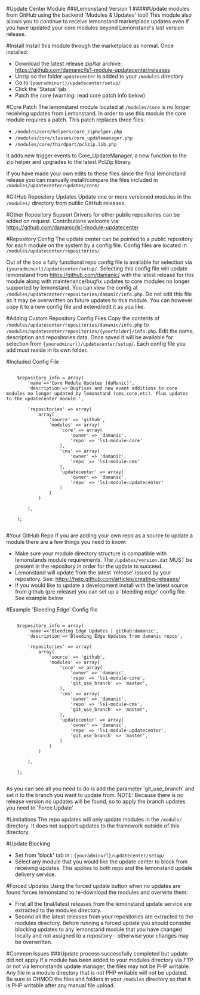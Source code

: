 #Update Center Module
###Lemonstand Version 1
#####Update modules from GitHub using the backend `Modules & Updates' tool! 
This module also allows you to continue to receive lemonstand marketplace updates even if you have updated your core modules beyond Lemonstand's last version release.

#Install
Install this module through the marketplace as normal. Once installed:

- Download the latest release zip/tar archive: https://github.com/damanic/ls1-module-updatecenter/releases
- Unzip so the folder `updatecenter` is added to your `/modules` directory
- Go to `{youradminurl}/updatecenter/setup/`
- Click the 'Status' tab
- Patch the core (warning: read core patch info below)

#Core Patch
The lemonstand module located at `/modules/core` is no longer receiving updates from Lemonstand. In order to use this module the core module requires a patch. This patch replaces three files:

- `/modules/core/helpers/core_ziphelper.php`
- `/modules/core/classes/core_updatemanager.php`
- `/modules/core/thirdpart/pclzip.lib.php`

It adds new trigger events to Core_UpdateManager, a new function to the zip helper and upgrades to the latest PclZip library.

If you have made your own edits to these files since the final lemonstand release you can manually install/compare the files included in `/modules/updatecenter/updates/core/`

#GitHub Repository Updates
Update one or more versioned modules in the `/modules/` directory from public GitHub releases.

#Other Repository Support
Drivers for other public repositories can be added on request. Contributions welcome via:  https://github.com/damanic/ls1-module-updatecenter

#Repository Config
The update center can be pointed to a public repository for each module on the system by a config file. Config files are  located in `/modules/updatecenter/repositories/`

Out of the box a fully functional repo config file is available for selection via `{youradminurl}/updatecenter/setup/`.  Selecting this config file will update lemonstand from https://github.com/damanic/ with the latest release for this module along with maintenance/bugfix updates to core modules no longer supported by lemonstand.  You can view the config at `/modules/updatecenter/repositories/damanic/info.php`.  Do not edit this file as it may be overwritten on future updates to this module.  You can however copy it to a new config file and extend/edit it as you like.
 
#Adding Custom Repository Config Files
Copy the contents of `/modules/updatecenter/repositories/damanic/info.php` to `/modules/updatecenter/repositories/{yourfolder}/info.php`.  Edit the name, description and repositories data.  Once saved it will be available for selection from `{youradminurl}/updatecenter/setup/`. Each config file you add must reside in its own folder.

#Included Config File
```

	$repository_info = array(
		'name'=>'Core Module Updates (daManic)',
		'description'=>'Bugfixes and new event additions to core modules no longer updated by lemonstand (cms,core,etc). Plus updates to the updatecenter module.',

		'repositories' => array(
			array(
				'source' =>	'github',
				'modules' => array(
					'core' => array(
						'owner' => 'damanic',
						'repo' => 'ls1-module-core'
					),
					'cms' => array(
						'owner' => 'damanic',
						'repo' => 'ls1-module-cms'
					),
					'updatecenter' => array(
						'owner' => 'damanic',
						'repo' => 'ls1-module-updatecenter'
					)
				)
			)

		),

	);
	
```

#Your GitHub Repo
If you are adding your own repo as a source to update a module there are a few things you need to know:

- Make sure your module directory structure is compatible with lemonstands module requirements. The `/updates/version.dat` MUST be present in the repository in order for the update to succeed.
- Lemonstand will update from the latest 'release' issued by your repository. See: https://help.github.com/articles/creating-releases/
- If you would like to update a development install with the latest source from github (pre release) you can set up a 'bleeding edge' config file. See example below 
 
 
#Example 'Bleeding Edge' Config file
```

	$repository_info = array(
		'name'=>'Bleeding Edge Updates | github:damanic',
		'description'=>'Bleeding Edge Updates from damanic repos',

		'repositories' => array(
			array(
				'source' =>	'github',
				'modules' => array(
					'core' => array(
						'owner' => 'damanic',
						'repo' => 'ls1-module-core',
						'git_use_branch' => 'master',
					),
					'cms' => array(
						'owner' => 'damanic',
						'repo' => 'ls1-module-cms',
						'git_use_branch' => 'master',
					),
					'updatecenter' => array(
						'owner' => 'damanic',
						'repo' => 'ls1-module-updatecenter',
						'git_use_branch' => 'master',
					)
				)
			)

		),

	);
	
```
As you can see all you need to do is add the parameter 'git_use_branch' and set it to the branch you want to update from.
NOTE: Because there is no release version no updates will be found, so to apply the branch updates you need to 'Force Update'.  
 
#Limitations
The repo updates will only update modules in the `/module/` directory. It does not support updates to the framework outside of this directory.
 
#Update Blocking
- Set from 'block' tab in :  `{youradminurl}/updatecenter/setup/`
- Select any module that you would like the update center to block from receiving updates. This applies to both repo and the lemonstand update delivery service.

#Forced Updates
Using the forced update button when no updates are found forces lemonstand to re-download the modules and overwite them: 
- First all the final/latest releases from the lemonstand update service are extracted to the modules directory.
- Second all the latest releases from your repositories are extracted to the modules directory.
Before running a forced update you should consider blocking updates to any lemonstand module that you have changed locally and not assigned to a repository - otherwise your changes may be overwritten.

#Common Issues
###Update process successfully completed but update did not apply
If a module has been added to your modules directory via FTP or not via lemonstands update manager, the files may not be PHP writable.
Any file in a module directory that is not PHP writable will not be updated. Be sure to CHMOD the files and folders in your `/modules` directory so that it is PHP writable after any manual file upload.
